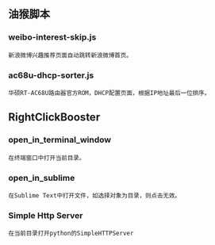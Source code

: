 ## 油猴脚本
### weibo-interest-skip.js
    新浪微博兴趣推荐页面自动跳转新浪微博首页。
### ac68u-dhcp-sorter.js
    华硕RT-AC68U路由器官方ROM，DHCP配置页面，根据IP地址最后一位排序。

## RightClickBooster
### open_in_terminal_window
    在终端窗口中打开当前目录。
### open_in_sublime
    在Sublime Text中打开文件，如选择对象为目录，则点击无效。
### Simple Http Server
    在当前目录打开python的SimpleHTTPServer